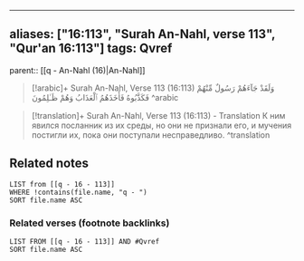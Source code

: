 
---
aliases: ["16:113", "Surah An-Nahl, verse 113", "Qur'an 16:113"]
tags: Qvref
---

parent:: [[q - An-Nahl (16)|An-Nahl]]

> [!arabic]+ Surah An-Nahl, Verse 113 (16:113)
> <span class="quran-arabic">وَلَقَدْ جَآءَهُمْ رَسُولٌ مِّنْهُمْ فَكَذَّبُوهُ فَأَخَذَهُمُ ٱلْعَذَابُ وَهُمْ ظَـٰلِمُونَ</span>
^arabic

> [!translation]+ Surah An-Nahl, Verse 113 (16:113) - Translation
> К ним явился посланник из их среды, но они не признали его, и мучения постигли их, пока они поступали несправедливо.
^translation



## Related notes
```dataview
LIST from [[q - 16 - 113]]
WHERE !contains(file.name, "q - ")
SORT file.name ASC
```

### Related verses (footnote backlinks)
```dataview
LIST FROM [[q - 16 - 113]] AND #Qvref
SORT file.name ASC
```

